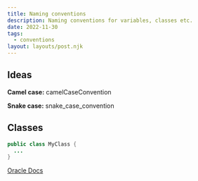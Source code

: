 ```yaml
---
title: Naming conventions
description: Naming conventions for variables, classes etc.
date: 2022-11-30
tags:
  - conventions
layout: layouts/post.njk
---
```


## Ideas

**Camel case:** camelCaseConvention

**Snake case:** snake_case_convention

## Classes
```java
public class MyClass {
  ...
}
```

<a href="{{ 'https://www.oracle.com/java/technologies/javase/codeconventions-namingconventions.html' | url }}">Oracle Docs</a> 

